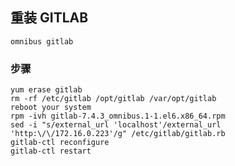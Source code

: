 ## 重装 GITLAB

	omnibus gitlab

### 步骤

	yum erase gitlab
	rm -rf /etc/gitlab /opt/gitlab /var/opt/gitlab
	reboot your system
	rpm -ivh gitlab-7.4.3_omnibus.1-1.el6.x86_64.rpm
	sed -i "s/external_url 'localhost'/external_url 'http:\/\/172.16.0.223'/g" /etc/gitlab/gitlab.rb
	gitlab-ctl reconfigure
	gitlab-ctl restart